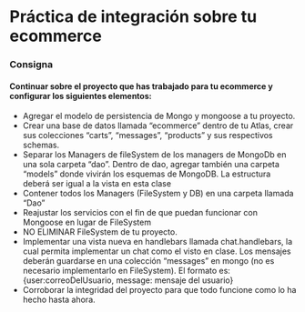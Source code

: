 # Práctica de integración sobre tu ecommerce

### Consigna

#### Continuar sobre el proyecto que has trabajado para tu ecommerce y configurar los siguientes elementos:

- Agregar el modelo de persistencia de Mongo y mongoose a tu proyecto.
- Crear una base de datos llamada “ecommerce” dentro de tu Atlas, crear sus colecciones “carts”, “messages”, “products” y sus respectivos schemas.
- Separar los Managers de fileSystem de los managers de MongoDb en una sola carpeta “dao”. Dentro de dao, agregar también una carpeta “models” donde vivirán los esquemas de MongoDB. La estructura deberá ser igual a la vista en esta clase
- Contener todos los Managers (FileSystem y DB) en una carpeta llamada “Dao”
- Reajustar los servicios con el fin de que puedan funcionar con Mongoose en lugar de FileSystem
- NO ELIMINAR FileSystem de tu proyecto.
- Implementar una vista nueva en handlebars llamada chat.handlebars, la cual permita implementar un chat como el visto en clase. Los mensajes deberán guardarse en una colección “messages” en mongo (no es necesario implementarlo en FileSystem). El formato es:  {user:correoDelUsuario, message: mensaje del usuario}
- Corroborar la integridad del proyecto para que todo funcione como lo ha hecho hasta ahora.
